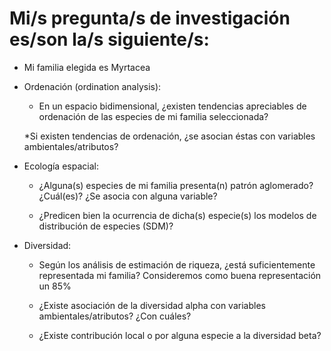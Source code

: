# Mi/s pregunta/s de investigación es/son la/s siguiente/s:

* Mi familia elegida es Myrtacea

* Ordenación (ordination analysis):

    * En un espacio bidimensional, ¿existen tendencias apreciables de ordenación de las especies de mi familia seleccionada?
    
    *Si existen tendencias de ordenación, ¿se asocian éstas con variables ambientales/atributos?

* Ecología espacial:

    * ¿Alguna(s) especies de mi familia presenta(n) patrón aglomerado? ¿Cuál(es)? ¿Se asocia con alguna variable?
    
    * ¿Predicen bien la ocurrencia de dicha(s) especie(s) los modelos de distribución de especies (SDM)?
    
* Diversidad:

    * Según los análisis de estimación de riqueza, ¿está suficientemente representada mi familia? Consideremos como buena representación un 85%
    
    * ¿Existe asociación de la diversidad alpha con variables ambientales/atributos? ¿Con cuáles?
    
    * ¿Existe contribución local o por alguna especie a la diversidad beta?